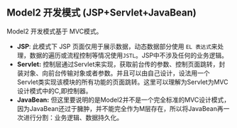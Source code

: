 ## Model2 开发模式 (JSP+Servlet+JavaBean)

Model2 开发模式基于 MVC模式。

- **JSP**: 此模式下 JSP 页面仅用于展示数据，动态数据部分使用 `EL 表达式`来处理，数据的遍历或流程控制等情况使用`JSTL`。JSP中不涉及任何的业务逻辑。
- **Servlet:** 控制层通过Servlet来实现，获取前台传的参数、控制页面跳转，封装对象、向前台传输对象或者参数。并且可以由自己设计，设法用一个Servlet类实现该模块的所有功能的页面跳转。这里可以理解为Servlet为MVC设计模式中的C,即控制器。
- **JavaBean:** 但这里要说明的是Model2并不是一个完全标准的MVC设计模式，因为JavaBean还过于臃肿，并不能完全作为M层存在，所以将JavaBean再一次进行分割：业务逻辑、数据持久化。

